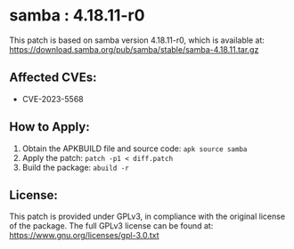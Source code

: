 # samba : 4.18.11-r0

This patch is based on samba version 4.18.11-r0, which is available at:
https://download.samba.org/pub/samba/stable/samba-4.18.11.tar.gz

## Affected CVEs:
- CVE-2023-5568

## How to Apply:
1. Obtain the APKBUILD file and source code: `apk source samba`
2. Apply the patch: `patch -p1 < diff.patch`
3. Build the package: `abuild -r`

## License:
This patch is provided under GPLv3, in compliance with the original license of the package.
The full GPLv3 license can be found at: https://www.gnu.org/licenses/gpl-3.0.txt
